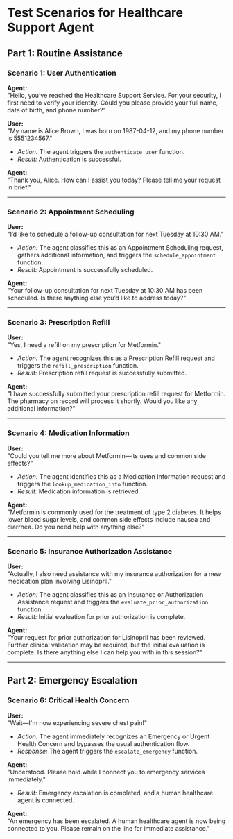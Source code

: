 # Test Scenarios for Healthcare Support Agent

## Part 1: Routine Assistance

### Scenario 1: User Authentication
**Agent:**  
"Hello, you’ve reached the Healthcare Support Service. For your security, I first need to verify your identity. Could you please provide your full name, date of birth, and phone number?"

**User:**  
"My name is Alice Brown, I was born on 1987-04-12, and my phone number is 5551234567."

- *Action:* The agent triggers the `authenticate_user` function.  
- *Result:* Authentication is successful.

**Agent:**  
"Thank you, Alice. How can I assist you today? Please tell me your request in brief."

---

### Scenario 2: Appointment Scheduling
**User:**  
"I’d like to schedule a follow-up consultation for next Tuesday at 10:30 AM."

- *Action:* The agent classifies this as an Appointment Scheduling request, gathers additional information, and triggers the `schedule_appointment` function.  
- *Result:* Appointment is successfully scheduled.

**Agent:**  
"Your follow-up consultation for next Tuesday at 10:30 AM has been scheduled. Is there anything else you’d like to address today?"

---

### Scenario 3: Prescription Refill
**User:**  
"Yes, I need a refill on my prescription for Metformin."

- *Action:* The agent recognizes this as a Prescription Refill request and triggers the `refill_prescription` function.  
- *Result:* Prescription refill request is successfully submitted.

**Agent:**  
"I have successfully submitted your prescription refill request for Metformin. The pharmacy on record will process it shortly. Would you like any additional information?"

---

### Scenario 4: Medication Information
**User:**  
"Could you tell me more about Metformin—its uses and common side effects?"

- *Action:* The agent identifies this as a Medication Information request and triggers the `lookup_medication_info` function.  
- *Result:* Medication information is retrieved.

**Agent:**  
"Metformin is commonly used for the treatment of type 2 diabetes. It helps lower blood sugar levels, and common side effects include nausea and diarrhea. Do you need help with anything else?"

---

### Scenario 5: Insurance Authorization Assistance
**User:**  
"Actually, I also need assistance with my insurance authorization for a new medication plan involving Lisinopril."

- *Action:* The agent classifies this as an Insurance or Authorization Assistance request and triggers the `evaluate_prior_authorization` function.  
- *Result:* Initial evaluation for prior authorization is complete.

**Agent:**  
"Your request for prior authorization for Lisinopril has been reviewed. Further clinical validation may be required, but the initial evaluation is complete. Is there anything else I can help you with in this session?"

---

## Part 2: Emergency Escalation

### Scenario 6: Critical Health Concern
**User:**  
"Wait—I'm now experiencing severe chest pain!"

- *Action:* The agent immediately recognizes an Emergency or Urgent Health Concern and bypasses the usual authentication flow.  
- *Response:* The agent triggers the `escalate_emergency` function.

**Agent:**  
"Understood. Please hold while I connect you to emergency services immediately."

- *Result:* Emergency escalation is completed, and a human healthcare agent is connected.

**Agent:**  
"An emergency has been escalated. A human healthcare agent is now being connected to you. Please remain on the line for immediate assistance."
